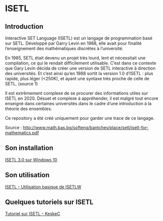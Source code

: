 # ISETL
## Introduction 
Interactive SET Language (ISETL) est un langage de programmation basé sur SETL. Développé par Garry Levin en 1988, elle avait pour finalité l’enseignement des mathématiques discrètes à l’université.

En 1985, SETL était devenu un projet très lourd, lent et nécessitait une compilation, ce qui le rendait difficilement utilisable. C’est dans ce contexte que Gary Levin décida de créer une version de SETL interactive à direction des universités.
Et c’est ainsi qu’en 1988 sortit la version 1.0 d’ISETL : plus rapide, plus léger (<250K), et ayant une syntaxe très proche de celle de SETL. (source 1)

Il est extrêmement complexe de se procurer des informations utiles sur ISETL en 2020. Désuet et complexe à appréhender, il est malgré tout encore enseigné dans certaines universités dans le cadre d’une introduction à la théorie des ensembles.

Ce repository a été créé uniquement pour garder une trace de ce langage. 

Source : http://www.math.bas.bg/softeng/bantchev/place/setl/isetl-for-mathematics.pdf
## Son installation 
<a href="https://keskec.fr/sciences/informatique/robin/2690/"> ISETL 3.0 sur Windows 10 </a>

## Son utilisation 
<a href="https://keskec.fr/sciences/informatique/robin/3838/"> ISETL - Utilisation basique de ISETLW </a>

## Quelques tutoriels sur ISETL 
<a href="https://keskec.fr/tag/isetl/"> Tutoriel sur ISETL - KeskeC </a>
